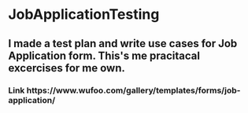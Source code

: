 # JobApplicationTesting
<h2>I made a test plan and write use cases for Job Application form. This's me pracitacal excercises for me own. </h2>
<h3>Link https://www.wufoo.com/gallery/templates/forms/job-application/ </h3>
